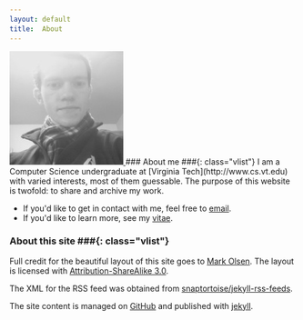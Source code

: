 ```yaml
---
layout: default
title:  About
---
```


<a href="/images/me-large.jpg">
    <img class="alignright border" src="/images/me.jpg" alt="Me"/>
</a>
### About me ###{: class="vlist"}
I am a Computer Science undergraduate at [Virginia Tech](http://www.cs.vt.edu)
with varied interests, most of them guessable. The purpose of this
website is twofold: to share and archive my work.

+ If you'd like to get in contact with me, feel free to
[email](http://www.google.com/recaptcha/mailhide/d?k=01isoY3JTKYdPXHqmBRjYYYA==&c=bzTg1_QbUW16izbfjdRV4w==).
+ If you'd like to learn more, see my [vitae](../cv/).

### About this site ###{: class="vlist"}
Full credit for the beautiful layout of this site goes to
[Mark Olsen](https://github.com/olesenm/olesenm.github.com).
The layout is licensed with 
[Attribution-ShareAlike 3.0](http://creativecommons.org/licenses/by-sa/3.0/).

The XML for the RSS feed was obtained from
[snaptortoise/jekyll-rss-feeds](https://github.com/snaptortoise/jekyll-rss-feeds).

The site content is managed on 
[GitHub](http://github.com/bamos/bamos.github.com)
and published with [jekyll](http://jekyllrb.com).

